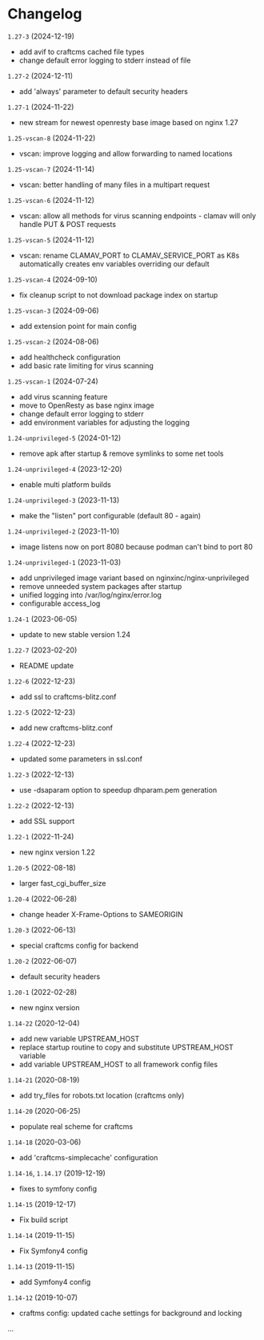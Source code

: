 # Changelog

`1.27-3` (2024-12-19)
- add avif to craftcms cached file types
- change default error logging to stderr instead of file
  
`1.27-2` (2024-12-11)
- add 'always' parameter to default security headers

`1.27-1` (2024-11-22)
- new stream for newest openresty base image based on nginx 1.27

`1.25-vscan-8` (2024-11-22)
- vscan: improve logging and allow forwarding to named locations

`1.25-vscan-7` (2024-11-14)
- vscan: better handling of many files in a multipart request 

`1.25-vscan-6` (2024-11-12)
- vscan: allow all methods for virus scanning endpoints - clamav will only handle PUT & POST requests

`1.25-vscan-5` (2024-11-12)
- vscan: rename CLAMAV_PORT to CLAMAV_SERVICE_PORT as K8s automatically creates env variables overriding our default 

`1.25-vscan-4` (2024-09-10)
- fix cleanup script to not download package index on startup

`1.25-vscan-3` (2024-09-06)
- add extension point for main config

`1.25-vscan-2` (2024-08-06)
- add healthcheck configuration
- add basic rate limiting for virus scanning

`1.25-vscan-1` (2024-07-24)
- add virus scanning feature
- move to OpenResty as base nginx image
- change default error logging to stderr
- add environment variables for adjusting the logging

`1.24-unprivileged-5` (2024-01-12)
- remove apk after startup & remove symlinks to some net tools 

`1.24-unprivileged-4` (2023-12-20)
- enable multi platform builds

`1.24-unprivileged-3` (2023-11-13)
- make the "listen" port configurable (default 80 - again)

`1.24-unprivileged-2` (2023-11-10)
- image listens now on port 8080 because podman can't bind to port 80

`1.24-unprivileged-1` (2023-11-03)
- add unprivileged image variant based on nginxinc/nginx-unprivileged
- remove unneeded system packages after startup
- unified logging into /var/log/nginx/error.log
- configurable access_log

`1.24-1` (2023-06-05)
- update to new stable version 1.24

`1.22-7` (2023-02-20)
- README update

`1.22-6` (2022-12-23)
- add ssl to craftcms-blitz.conf

`1.22-5` (2022-12-23)
- add new craftcms-blitz.conf

`1.22-4` (2022-12-23)
- updated some parameters in ssl.conf

`1.22-3` (2022-12-13)
- use -dsaparam option to speedup dhparam.pem generation

`1.22-2` (2022-12-13)
- add SSL support

`1.22-1` (2022-11-24)
- new nginx version 1.22

`1.20-5` (2022-08-18)
- larger fast_cgi_buffer_size 

`1.20-4` (2022-06-28)
- change header X-Frame-Options to SAMEORIGIN

`1.20-3` (2022-06-13)
- special craftcms config for backend

`1.20-2` (2022-06-07)
- default security headers

`1.20-1` (2022-02-28)
- new nginx version

`1.14-22` (2020-12-04)
- add new variable UPSTREAM_HOST
- replace startup routine to copy and substitute UPSTREAM_HOST variable
- add variable UPSTREAM_HOST to all framework config files

`1.14-21` (2020-08-19)
- add try_files for robots.txt location (craftcms only)

`1.14-20` (2020-06-25)
- populate real scheme for craftcms

`1.14-18` (2020-03-06)
- add 'craftcms-simplecache' configuration

`1.14-16`, `1.14.17` (2019-12-19)
- fixes to symfony config

`1.14-15` (2019-12-17)
- Fix build script

`1.14-14` (2019-11-15)
- Fix Symfony4 config

`1.14-13` (2019-11-15)
- add Symfony4 config

`1.14-12` (2019-10-07)
- craftms config: updated cache settings for background and locking

...
